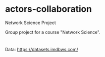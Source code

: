 # actors-collaboration
Network Science Project

Group project for a course "Network Science".

#

Data: https://datasets.imdbws.com/

